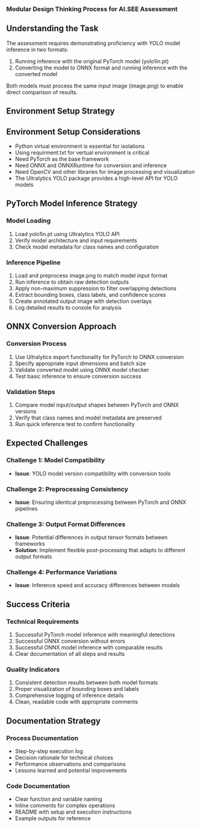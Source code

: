 ### Modular Design Thinking Process for AI.SEE Assessment

## Understanding the Task

The assessment requires demonstrating proficiency with YOLO model inference in two formats:
1. Running inference with the original PyTorch model (yolo1in.pt)
2. Converting the model to ONNX format and running inference with the converted model

Both models must process the same input image (image.png) to enable direct comparison of results.


## Environment Setup Strategy

## Environment Setup Considerations

- Python virtual environment is essential for isolations
- Using requirment.txt for vertual environment is critical
- Need PyTorch as the base framework
- Need ONNX and ONNXRuntime for conversion and inference
- Need OpenCV and other libraries for image processing and visualization
- The Ultralytics YOLO package provides a high-level API for YOLO models


## PyTorch Model Inference Strategy

### Model Loading
1. Load yolo1in.pt using Ultralytics YOLO API
2. Verify model architecture and input requirements
3. Check model metadata for class names and configuration

### Inference Pipeline
1. Load and preprocess image.png to match model input format
2. Run inference to obtain raw detection outputs
3. Apply non-maximum suppression to filter overlapping detections
4. Extract bounding boxes, class labels, and confidence scores
5. Create annotated output image with detection overlays
6. Log detailed results to console for analysis

## ONNX Conversion Approach

### Conversion Process
1. Use Ultralytics export functionality for PyTorch to ONNX conversion
2. Specify appropriate input dimensions and batch size
3. Validate converted model using ONNX model checker
4. Test basic inference to ensure conversion success

### Validation Steps
1. Compare model input/output shapes between PyTorch and ONNX versions
2. Verify that class names and model metadata are preserved
3. Run quick inference test to confirm functionality


## Expected Challenges

### Challenge 1: Model Compatibility
- **Issue**: YOLO model version compatibility with conversion tools

### Challenge 2: Preprocessing Consistency
- **Issue**: Ensuring identical preprocessing between PyTorch and ONNX pipelines

### Challenge 3: Output Format Differences
- **Issue**: Potential differences in output tensor formats between frameworks
- **Solution**: Implement flexible post-processing that adapts to different output formats

### Challenge 4: Performance Variations
- **Issue**: Inference speed and accuracy differences between models

## Success Criteria

### Technical Requirements
1. Successful PyTorch model inference with meaningful detections
2. Successful ONNX conversion without errors
3. Successful ONNX model inference with comparable results
4. Clear documentation of all steps and results

### Quality Indicators
1. Consistent detection results between both model formats
2. Proper visualization of bounding boxes and labels
3. Comprehensive logging of inference details
4. Clean, readable code with appropriate comments

## Documentation Strategy

### Process Documentation
- Step-by-step execution log
- Decision rationale for technical choices
- Performance observations and comparisons
- Lessons learned and potential improvements

### Code Documentation
- Clear function and variable naming
- Inline comments for complex operations
- README with setup and execution instructions
- Example outputs for reference




